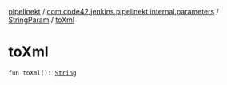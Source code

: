 [pipelinekt](../../index.md) / [com.code42.jenkins.pipelinekt.internal.parameters](../index.md) / [StringParam](index.md) / [toXml](./to-xml.md)

# toXml

`fun toXml(): `[`String`](https://kotlinlang.org/api/latest/jvm/stdlib/kotlin/-string/index.html)